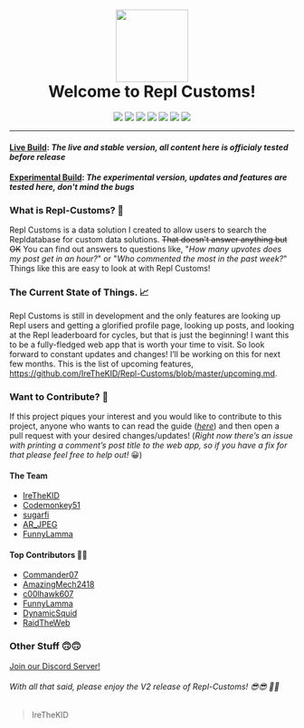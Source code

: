 <div align="center">
<h1><img src="https://repl-customs--irethekid.repl.co/static/images/repl_pixel.png" width="128" height="128"><br>Welcome to Repl Customs!</h1>
</div>

<div align="center">
<img src="https://img.shields.io/website-up-down-green-red/http/shields.io.svg"> <img src="https://img.shields.io/badge/Maintained-yes-green.svg"> <img src="https://img.shields.io/github/issues-pr/ReplCustoms/replcustoms.svg"> <img src="https://img.shields.io/github/issues/ReplCustoms/replcustoms.svg"> <img src="https://img.shields.io/github/contributors/ReplCustoms/replcustoms.svg"> <img src="https://img.shields.io/github/v/release/ReplCustoms/replcustoms.svg"> <img src="https://img.shields.io/badge/License-MIT-blue.svg"> 

</div>

---
#### [Live Build](https://repl-customs.irethekid.repl.co/): *The live and stable version, all content here is officialy tested before release*
#### [Experimental Build](https://rc.irethekid.repl.co): *The experimental version, updates and features are tested here, don't mind the bugs*


### What is Repl-Customs? 🤔

Repl Customs is a data solution I created to allow users to search the Repldatabase for custom data solutions. ~~That doesn't answer anything but OK~~ You can find out answers to questions like, "*How many upvotes does my post get in an hour?*" or "*Who commented the most in the past week?*" Things like this are easy to look at with Repl Customs!

### The Current State of Things. 📈
Repl Customs is still in development and the only features are looking up Repl users and getting a glorified profile page, looking up posts, and looking at the Repl leaderboard for cycles, but that is just the beginning! I want this to be a fully-fledged web app that is worth your time to visit. So look forward to constant updates and changes! I’ll be working on this for next few months. This is the list of upcoming features, https://github.com/IreTheKID/Repl-Customs/blob/master/upcoming.md. 

### Want to Contribute? 📝
If this project piques your interest and you would like to contribute to this project, anyone who wants to can read the guide (*[here](https://github.com/IreTheKID/Repl-Customs/blob/master/CONTRIBUTING.md)*) and then open a pull request with your desired changes/updates! (*Right now there’s an issue with printing a comment’s post title to the web app, so if you have a fix for that please feel free to help out!* 😀)

#### The Team
+ [IreTheKID](https://github.com/IreTheKID)
+ [Codemonkey51](https://github.com/Codemonkey51)
+ [sugarfi](https://github.com/sugarfi)
+ [AR_JPEG](https://github.com/AR-jpeg)
+ [FunnyLamma](https://github.com/FunnyLamma)

#### Top Contributors 👏👏
+ [Commander07](https://github.com/commander07)
+ [AmazingMech2418](https://github.com/amazinigmech2418)
+ [c00lhawk607](https://github.com/c00lhawk607)
+ [FunnyLamma](https://github.com/FunnyLamma)
+ [DynamicSquid](https://github.com/DynamicSquid)
+ [RaidTheWeb](https://github.com/RaidTheWeb)

 
### Other Stuff 🙃🙃
[Join our Discord Server!](https://discord.gg/DTf3z98)

###### With all that said, please enjoy the V2 release of Repl-Customs! 😎😎 🎉🎉

> IreTheKID
